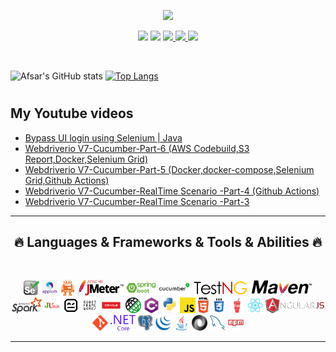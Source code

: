 
<p align="center">
  <a href="https://github.com/DenverCoder1/readme-typing-svg"><img src="https://readme-typing-svg.herokuapp.com?lines=Hi,+I'm+Afsar.;I+love+open-source.;I+love+learning.;I+love+spreading+knowledge.;&center=true&width=500&height=50"></a>
</p>

<p>
<div align="center" target="_blank">
  <img src="https://img.shields.io/twitter/follow/afsarali273?style=social">
  <img src="https://img.shields.io/github/followers/afsarali273?style=social">
  <a href="https://www.youtube.com/channel/UCsXoni6lTrrbO5tbF0AU3yg" target="_blank">
    <img src="https://img.shields.io/youtube/channel/subscribers/UCsXoni6lTrrbO5tbF0AU3yg?style=social">	
  </a>
 <a href="https://www.linkedin.com/in/afsar-ali-3465a556/" target="_blank">
    <img src="https://img.shields.io/badge/LinkedIn-0077B5?style=for-the-badge&logo=linkedin&logoColor=white">	
  </a>
  <img src="https://hits.seeyoufarm.com/api/count/incr/badge.svg?url=https%3A%2F%2Fgithub.com%2Fafsarali2731212%2Fhit-counter">
</div>
</p>

<br>


![Afsar's GitHub stats](https://github-readme-stats.vercel.app/api?username=afsarali273&show_icons=true&theme=radical)
[![Top Langs](https://github-readme-stats.vercel.app/api/top-langs/?username=afsarali273&layout=compact&langs_count=8)](https://github.com/anuraghazra/github-readme-stats)




# <h2>My Youtube videos </h2>
<!-- BLOG-POST-LIST:START -->
- [Bypass UI login using Selenium | Java](https://www.youtube.com/watch?v=8pTTx9HRAog)
- [Webdriverio V7-Cucumber-Part-6 &lpar;AWS Codebuild,S3  Report,Docker,Selenium Grid&rpar;](https://www.youtube.com/watch?v=a6WFZGo11lA)
- [Webdriverio V7-Cucumber-Part-5 &lpar;Docker,docker-compose,Selenium Grid,Github Actions&rpar;](https://www.youtube.com/watch?v=BvvTmzJZCGM)
- [Webdriverio V7-Cucumber-RealTime Scenario -Part-4 &lpar;Github Actions&rpar;](https://www.youtube.com/watch?v=TG2nUJX3U4w)
- [Webdriverio V7-Cucumber-RealTime Scenario -Part-3](https://www.youtube.com/watch?v=kDf4JRbXRwI)
<!-- BLOG-POST-LIST:END -->


<hr>
<h2 align="center">🔥 Languages & Frameworks & Tools & Abilities 🔥</h2>
<br>
<p align="center">
  <code><img title="Selenium" height="25" src="images/selenium-logo.png"></code>
<code><img title="Appium" height="25" src="images/appium-logo.png"></code>
<code><img title="WebDriverIo" height="25" src="images/webdriverio.png"></code>
<code><img title="Jmeter" height="25" src="images/jmeter.png"></code>
<code><img title="Spring Boot" height="25" src="images/spring-boot-logo.png"></code>
<code><img title="Cucumber" height="25" src="images/cucumberio.png"></code>
<code><img title="TestNG" height="25" src="images/testng.png"></code>
<code><img title="Maven" height="25" src="images/maven.png"></code>
<code><img title="Apache Spark" height="25" src="images/spark.png"></code>
<code><img title="Junit" height="25" src="images/junit.png"></code>
<code><img title="Robot Framework" height="25" src="images/Robot-framework.png"></code>
<code><img title="Oracle" height="25" src="images/oracle.png"></code>
<code><img title="Rest Assured" height="25" src="images/rest-assured.png"></code>
  <code><img title="C#" height="25" src="images/cSharp.svg"></code>
  <code><img title="Python" height="25" src="images/python-original.svg"></code>
  <code><img title="Javascript" height="25" src="images/javascript.svg"></code>
  <code><img title="HTML5" height="25" src="images/html5.svg"></code>
  <code><img title="CSS" height="25" src="images/css.svg"></code>
  <code><img title="Gulp" height="25" src="images/gulp.svg"></code>
  <code><img title="React" height="25" src="images/react-original.svg"></code>
  <code><img title="AngularJS" height="25" src="images/angularjs.png"></code>
  <code><img title="Git" height="25" src="images/git-original.svg"></code>
  <code><img title=".NetCore" height="25" src="images/dotnetcore.svg"></code>
  <code><img title="PostgreSQL" height="25" src="images/postgresql.svg"></code>
  <code><img title="JQuery" height="25" src="images/jquery-original.svg"></code>
  <code><img title="Java" height="25" src="images/java-original.svg"></code>
  <code><img title="JSON" height="25" src="images/json.svg"></code>
  <code><img title="MySQL" height="25" src="images/mysql.svg"></code>
  <code><img title="npm" height="25" src="images/npm.svg"></code>
</p>
<hr>

